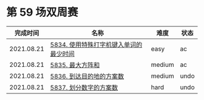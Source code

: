 # 第 59 场双周赛

**完成时间**|**名称**|**难度**|**状态**
------------|--------|--------|-------
2021.08.21|[5834. 使用特殊打字机键入单词的最少时间](./5834.%20使用特殊打字机键入单词的最少时间)|easy|ac
2021.08.21|[5835. 最大方阵和](./5835.%20最大方阵和)|medium|ac
2021.08.21|[5836. 到达目的地的方案数](./5836.%20K%20到达目的地的方案数)|medium|undo
2021.08.21|[5837. 划分数字的方案数](./5837.%20划分数字的方案数)|hard|undo
